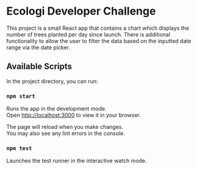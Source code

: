# Ecologi Developer Challenge

This project is a small React app that contains a chart which displays the number of trees planted per day since launch. There is additional functionality to allow the user to filter the data based on the inputted date range via the date picker.

## Available Scripts

In the project directory, you can run:

### `npm start`

Runs the app in the development mode.\
Open [http://localhost:3000](http://localhost:3000) to view it in your browser.

The page will reload when you make changes.\
You may also see any lint errors in the console.

### `npm test`

Launches the test runner in the interactive watch mode.
